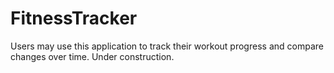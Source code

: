 # FitnessTracker

Users may use this application to track their workout progress and compare changes over time.
Under construction.